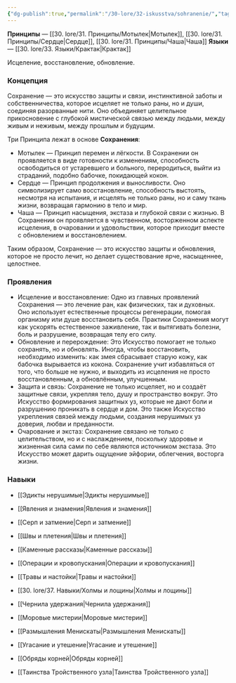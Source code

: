 ```yaml
---
{"dg-publish":true,"permalink":"/30-lore/32-iskusstva/sohranenie/","tags":["незримое/искусство"]}
---
```


**Принципы** — [[30. lore/31. Принципы/Мотылек\|Мотылек]], [[30. lore/31. Принципы/Сердце\|Сердце]], [[30. lore/31. Принципы/Чаша\|Чаша]]
**Языки** — [[30. lore/33. Языки/Крактак\|Крактак]]

Исцеление, восстановление, обновление. 
### Концепция
Сохранение — это искусство защиты и связи, инстинктивной заботы и собственничества, которое исцеляет не только раны, но и души, соединяя разорванные нити. Оно объединяет целительное прикосновение с глубокой мистической связью между людьми, между живым и неживым, между прошлым и будущим. 

Три Принципа лежат в основе **Сохранения**:
- Мотылек — Принцип перемен и лёгкости. В Сохранении он проявляется в виде готовности к изменениям, способность освободиться от устаревшего и больного, переродиться, выйти из страданий, подобно бабочке, покидающей кокон.
- Сердце — Принцип продолжения и выносливости. Оно символизирует само восстановление, способность выстоять, несмотря на испытания, и исцелять не только раны, но и саму ткань жизни, возвращая гармонию в тело и мир.
- Чаша — Принцип насыщения, экстаза и глубокой связи с жизнью. В Сохранении он проявляется в чувственном, восторженном аспекте исцеления, в очаровании и удовольствии, которое приходит вместе с обновлением и восстановлением. 

Таким образом, Сохранение — это искусство защиты и обновления, которое не просто лечит, но делает существование ярче, насыщеннее, целостнее.
### Проявления
- Исцеление и восстановление: Одно из главных проявлений Сохранения — это лечение ран, как физических, так и духовных. Оно использует естественные процессы регенерации, помогая организму или душе восстановить себя. Практики Сохранения могут как ускорять естественное заживление, так и вытягивать болезни, боль и разрушение, возвращая телу его силу.
- Обновление и перерождение: Это Искусство помогает не только сохранять, но и обновлять. Иногда, чтобы восстановить, необходимо изменить: как змея сбрасывает старую кожу, как бабочка вырывается из кокона. Сохранение учит избавляться от того, что больше не нужно, и выходить из исцеления не просто восстановленным, а обновлённым, улучшенным.
- Защита и связь: Сохранение не только исцеляет, но и создаёт защитные связи, укрепляя тело, душу и пространство вокруг. Это Искусство формирования защитных уз, которые не дают боли и разрушению проникать в сердце и дом. Это также Искусство укрепления связей между людьми, создания нерушимых уз доверия, любви и преданности.
- Очарование и экстаз: Сохранение связано не только с целительством, но и с наслаждением, поскольку здоровье и жизненная сила сами по себе являются источником экстаза. Это Искусство может дарить ощущение эйфории, облегчения, восторга жизни.
### Навыки
- [[Эдикты нерушимые\|Эдикты нерушимые]]
- [[Явления и знамения\|Явления и знамения]]
- [[Серп и затмение\|Серп и затмение]]
- [[Швы и плетения\|Швы и плетения]]
- [[Каменные рассказы\|Каменные рассказы]]
- [[Операции и кровопускания\|Операции и кровопускания]]

- [[Травы и настойки\|Травы и настойки]]
- [[30. lore/37. Навыки/Холмы и лощины\|Холмы и лощины]]
- [[Чернила удержания\|Чернила удержания]]
- [[Моровые мистерии\|Моровые мистерии]]
- [[Размышления Менискаты\|Размышления Менискаты]]
- [[Угасание и утешение\|Угасание и утешение]]
- [[Обряды корней\|Обряды корней]]
- [[Таинства Тройственного узла\|Таинства Тройственного узла]]